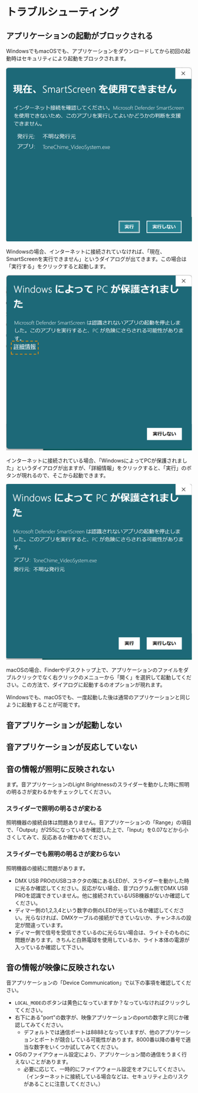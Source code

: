 # トラブルシューティング

## アプリケーションの起動がブロックされる

WindowsでもmacOSでも、アプリケーションをダウンロードしてから初回の起動時はセキュリティにより起動をブロックされます。

![「現在、SmartScreenを実行できません」というWindowsのダイアログのスクリーンショット。右下には「実行」と「実行しない」のボタンが出ている。](img/windowsdefender1.png)

Windowsの場合、インターネットに接続されていなければ、「現在、SmartScreenを実行できません」というダイアログが出てきます。この場合は「実行する」をクリックすると起動します。

![「WindowsによってPCが保護されました」というダイアログの画面スクリーンショット。右下には実行しないというボタンしか出ていない。ダイアログ文末尾の「詳細情報」という部分にオレンジ色の点線で囲みがつけてある。](img/windowsdefender2.png)

インターネットに接続されている場合、「WindowsによってPCが保護されました」というダイアログが出ますが、「詳細情報」をクリックすると、「実行」のボタンが現れるので、そこから起動できます。

![先ほどのダイアログで「詳細情報」をクリックした後の画面。右下には「実行」というボタンが新たに現れている。](img/windowsdefender3.png)

macOSの場合、Finderやデスクトップ上で、アプリケーションのファイルをダブルクリックでなく右クリックのメニューから「開く」を選択して起動してください。この方法で、ダイアログに起動するのオプションが現れます。

Windowsでも、macOSでも、一度起動した後は通常のアプリケーションと同じように起動することが可能です。

## 音アプリケーションが起動しない

## 音アプリケーションが反応していない



## 音の情報が照明に反映されない

まず。音アプリケーションのLight Brightnessのスライダーを動かした時に照明の明るさが変わるかをチェックしてください。

### スライダーで照明の明るさが変わる

照明機器の接続自体は問題ありません。音アプリケーションの「Range」の項目で、「Output」が255になっているか確認した上で、「Input」を0.07などから小さくしてみて、反応あるか確かめてください。

### スライダーでも照明の明るさが変わらない

照明機器の接続に問題があります。

- DMX USB PROのUSBコネクタの隣にあるLEDが、スライダーを動かした時に光るか確認してください。反応がない場合、音プログラム側でDMX USB PROを認識できていません。他に接続されているUSB機器がないか確認してください。
- ディマー側の1,2,3,4という数字の側のLEDが光っているか確認してください。光らなければ、DMXケーブルの接続ができていないか、チャンネルの設定が間違っています。
- ディマー側で信号を受信できているのに光らない場合は、ライトそのものに問題があります。きちんと白熱電球を使用しているか、ライト本体の電源が入っているか確認して下さい。

## 音の情報が映像に反映されない

音アプリケーションの「Device Communication」で以下の事項を確認してください。

- `LOCAL_MODE`のボタンは黄色になっていますか？なっていなければクリックしてください。
- 右下にある"port"の数字が、映像アプリケーションのportの数字と同じか確認してみてください。
    - デフォルトでは通信ポートは8888となっていますが、他のアプリケーションとポートが競合している可能性があります。8000番以降の番号で適当な数字をいくつか試してみてください。
- OSのファイアウォール設定により、アプリケーション間の通信をうまく行えないことがあります。
    - 必要に応じて、一時的にファイアウォール設定をオフにしてください。（インターネットに接続している場合などは、セキュリティ上のリスクがあることに注意してください。）